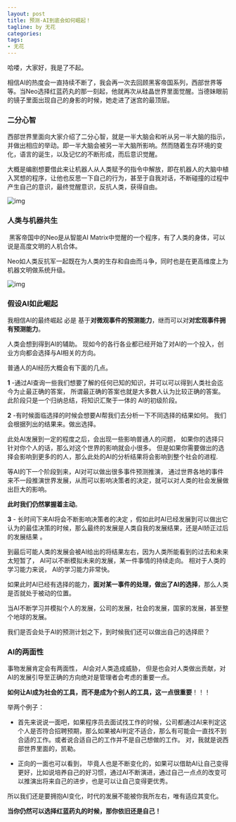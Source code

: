 ```yaml
---
layout: post
title: 预测-AI到底会如何崛起！
tagline: by 无花
categories: 
tags:
- 无花
---
```


哈喽，大家好，我是了不起。

相信AI的热度会一直持续不断了，我会再一次去回顾黑客帝国系列，西部世界等等。当Neo选择红蓝药丸的那一刻起，他就再次从硅晶世界里面觉醒。当德妹眼前的镜子里面出现自己的身影的时候，她走进了迷宫的最顶层。



<!--more-->

### 二分心智

​		西部世界里面向大家介绍了二分心智，就是一半大脑会和听从另一半大脑的指示，并做出相应的举动。即一半大脑会被另一半大脑所影响。然而随着生存环境的变化，语言的诞生，以及记忆的不断形成，而后意识觉醒。 

​		大概是编剧想要借此来让机器人从人类赋予的指令中解放，即在机器人的大脑中植入冥想的程序，让他也反思一下自己的行为，甚至于自我对话，不断碰撞的过程中产生自己的意识，最终觉醒意识，反抗人类，获得自由。

![img](E:\javaNorth\javanorth\assets\images\2023\Flowerless\WestW-01.jpg)



### 人类与机器共生

​	黑客帝国中的Neo是从智能AI Matrix中觉醒的一个程序，有了人类的身体，可以说是高度文明的人机合体。

Neo如人类反抗军一起既在为人类的生存和自由而斗争，同时也是在更高维度上为机器文明做系统升级。

![img](E:\javaNorth\javanorth\assets\images\2023\Flowerless\neo01.jpg)





### 假设AI如此崛起



我相信AI的最终崛起 必是 基于**对微观事件的预测能力**，继而可以对**对宏观事件拥有预测能力**。

人类会想到得到AI的辅助。 现如今的各行各业都已经开始了对AI的一个投入，创业方向都会选择与AI相关的方向。



普通人的AI经历大概会有下面的几点。

**1** -通过AI查询一些我们想要了解的任何已知的知识，并可以可以得到人类社会迄今为止最正确的答案， 所谓最正确的答案也就是大多数人认为比较正确的答案。此阶段只是一个归纳总结，将知识汇聚于一体的 AI的初级阶段。



**2** -有时候面临选择的时候会想要AI帮我们去分析一下不同选择的结果如何。 我们会根据列出的结果来。做出选择。  

此处AI发展到一定的程度之后，会出现一些影响普通人的问题， 如果你的选择只针对你个人的话，那么对这个世界的影响就会小很多。 但是如果你需要做出的选择会影响到更多的的人，那么此处的AI的分析结果将会影响到整个社会的进程. 

等AI的下一个阶段到来，AI对可以做出很多事件预测推演， 通过世界各地的事件来不一段推演世界发展，从而可以影响决策者的决定，就可以对人类的社会发展做出巨大的影响。

**此时我们仍然掌握着主动**。



**3** - 长时间下来AI将会不断影响决策者的决定 ，假如此时AI已经发展到可以做出它认为的最佳决策的时候，那么最终的发展是人类自我的发展结果，还是AI矫正过后的发展结果 。

到最后可能人类的发展会被AI给出的将结果左右，因为人类所能看到的过去和未来太短暂了， AI可以不断模拟未来的发展，某一件事情的持续走向。 相对于人类的学习能力来说， AI的学习能力非常快。

如果此时AI已经有选择的能力，**面对某一事件的处理，做出了AI的选择**，那么人类是否就处于被动的位置。

当AI不断学习并模拟个人的发展，公司的发展，社会的发展，国家的发展，甚至整个地球的发展。

我们是否会处于AI的预测计划之下，到时候我们还可以做出自己的选择麽？



### AI的两面性



事物发展肯定会有两面性， AI会对人类造成威胁， 但是也会对人类做出贡献，对AI的发展引导至正确的方向绝对是管理者会考虑的重要一点。



**如何让AI成为社会的工具，而不是成为个别人的工具，这一点很重要**！！！



举两个例子： 

- 首先来说说一面吧，如果程序员去面试找工作的时候，公司都通过AI来判定这个人是否符合招聘预期，那么如果被AI判定不适合，那么有可能会一直找不到合适的工作。或者说合适自己的工作并不是自己想做的工作。 对，我就是说西部世界里面的，凯勒。

- 正向的一面也可以看到， 毕竟人也是不断变化的，如果可以借助AI让自己变得更好，比如说培养自己的好习惯，通过AI不断演进，通过自己一点点的改变可以推演出将来自己的进步，也是可以让自己变得更优秀。



所以我们还是要拥抱AI变化，时代的发展不能被你我所左右，唯有适应其变化。



**当你仍然可以选择红蓝药丸的时候，那你依旧还是自己！**

 




